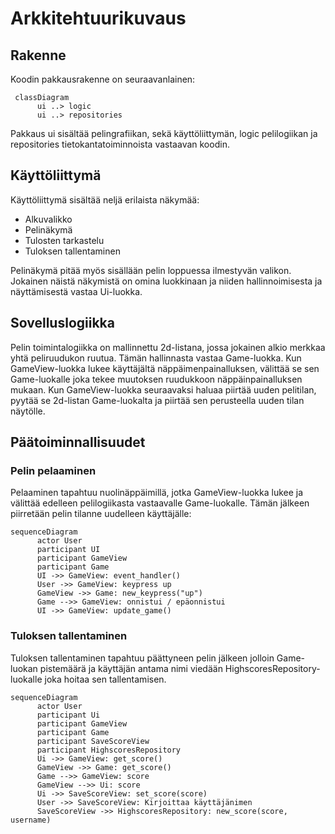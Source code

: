 # Arkkitehtuurikuvaus
## Rakenne
Koodin pakkausrakenne on seuraavanlainen:
```mermaid
 classDiagram
      ui ..> logic
      ui ..> repositories
```
Pakkaus ui sisältää pelingrafiikan, sekä käyttöliittymän, logic pelilogiikan ja repositories tietokantatoiminnoista vastaavan koodin.

## Käyttöliittymä

Käyttöliittymä sisältää neljä erilaista näkymää:

- Alkuvalikko
- Pelinäkymä
- Tulosten tarkastelu
- Tuloksen tallentaminen

Pelinäkymä pitää myös sisällään pelin loppuessa ilmestyvän valikon. Jokainen näistä näkymistä on omina luokkinaan ja niiden hallinnoimisesta ja näyttämisestä vastaa Ui-luokka.

## Sovelluslogiikka

Pelin toimintalogiikka on mallinnettu 2d-listana, jossa jokainen alkio merkkaa yhtä peliruudukon ruutua. Tämän hallinnasta vastaa Game-luokka. Kun GameView-luokka lukee käyttäjältä näppäimenpainalluksen, välittää se sen Game-luokalle joka tekee muutoksen ruudukkoon näppäinpainalluksen mukaan. Kun GameView-luokka seuraavaksi haluaa piirtää uuden pelitilan, pyytää se 2d-listan Game-luokalta ja piirtää sen perusteella uuden tilan näytölle. 

## Päätoiminnallisuudet
### Pelin pelaaminen
Pelaaminen tapahtuu nuolinäppäimillä, jotka GameView-luokka lukee ja välittää edelleen pelilogiikasta vastaavalle Game-luokalle. Tämän jälkeen piirretään pelin tilanne uudelleen käyttäjälle:
```mermaid
sequenceDiagram
      actor User
      participant UI
      participant GameView
      participant Game
      UI ->> GameView: event_handler()
      User ->> GameView: keypress up
      GameView ->> Game: new_keypress("up")
      Game -->> GameView: onnistui / epäonnistui
      UI ->> GameView: update_game()
```
### Tuloksen tallentaminen
Tuloksen tallentaminen tapahtuu päättyneen pelin jälkeen jolloin Game-luokan pistemäärä ja käyttäjän antama nimi viedään HighscoresRepository-luokalle joka hoitaa sen tallentamisen.

```mermaid
sequenceDiagram
      actor User
      participant Ui
      participant GameView
      participant Game
      participant SaveScoreView
      participant HighscoresRepository
      Ui ->> GameView: get_score()
      GameView ->> Game: get_score()
      Game -->> GameView: score
      GameView -->> Ui: score
      Ui ->> SaveScoreView: set_score(score)
      User ->> SaveScoreView: Kirjoittaa käyttäjänimen
      SaveScoreView ->> HighscoresRepository: new_score(score, username)

```
